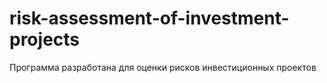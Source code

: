# risk-assessment-of-investment-projects
Программа разработана для  оценки рисков инвестиционных проектов
